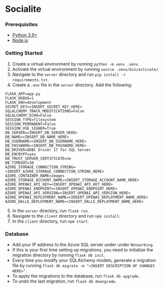 # Socialite

### Prerequisites
- [Python 3.9+](https://www.python.org/downloads/)
- [Node.js](https://docs.npmjs.com/downloading-and-installing-node-js-and-npm)

### Getting Started
1. Create a virtual environment by running `python -m venv .venv`. 
2. Activate the virtual environment by running `source .venv/bin/activate/`.
3. Navigate to the `server` directory and run `pip install -r requirements.txt`.
4. Create a `.env` file in the `server` directory. Add the following:
```
FLASK_APP=app.py
FLASK_DEBUG=1
FLASK_ENV=development
SECRET_KEY=<INSERT_SECRET_KEY_HERE>
SQLALCHEMY_TRACK_MODIFICATIONS=False
SQLALCHEMY_ECHO=False
SESSION_TYPE=filesystem
SESSION_PERMANENT=False
SESSION_USE_SIGNER=True
DB_SERVER=<INSERT_DB_SERVER_HERE>
DB_NAME=<INSERT_DB_NAME_HERE>
DB_USERNAME=<INSERT_DB_USERNAME_HERE>
DB_PASSWORD=<INSERT_DB_PASSWORD_HERE>
DB_DRIVER=ODBC Driver 17 for SQL Server
DB_ENCRYPT=yes
DB_TRUST_SERVER_CERTIFICATE=no
DB_TIMEOUT=30
AZURE_STORAGE_CONNECTION_STRING=<INSERT_AZURE_STORAGE_CONNECTION_STRING_HERE>
AZURE_CONTAINER_NAME=images
AZURE_STORAGE_ACCOUNT_NAME=<INSERT_STORAGE_ACCOUNT_NAME_HERE>
AZURE_OPENAI_API_KEY=<INSERT_OPENAI_API_KEY_HERE>
AZURE_OPENAI_ENDPOINT=<INSERT_OPENAI_ENDPOINT_HERE>
AZURE_OPENAI_API_VERSION=<INSERT_OPENAI_API_VERSION_HERE>
AZURE_OPENAI_DEPLOYMENT_NAME=<INSERT_OPENAI_DEPLOYMENT_NAME_HERE>
AZURE_DALLE_DEPLOYMENT_NAME=<INSERT_DALLE_DEPLOYMENT_NAME_HERE>
```
5. In the `server` directory, run `flask run`.
6. Navigate to the `client` directory and run `npm install`.
7. In the `client` directory, run `npm start`.

### Database
- Add your IP address to the Azure SQL server under under `Networking`.
- If this is your first time setting up migrations, you need to initialize the migration directory by running `flask db init`.
- Every time you modify your SQLAlchemy models, generate a migration file by running `flask db migrate -m "<INSERT DESCRIPTION OF CHANGES HERE>"`.
- To apply the migrations to the database, run `flask db upgrade`.
- To undo the last migration, run `flask db downgrade`.

